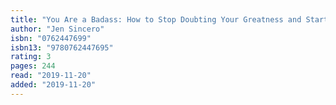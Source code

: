 ```yaml
---
title: "You Are a Badass: How to Stop Doubting Your Greatness and Start Living an Awesome Life"
author: "Jen Sincero"
isbn: "0762447699"
isbn13: "9780762447695"
rating: 3
pages: 244
read: "2019-11-20"
added: "2019-11-20"
---
```


